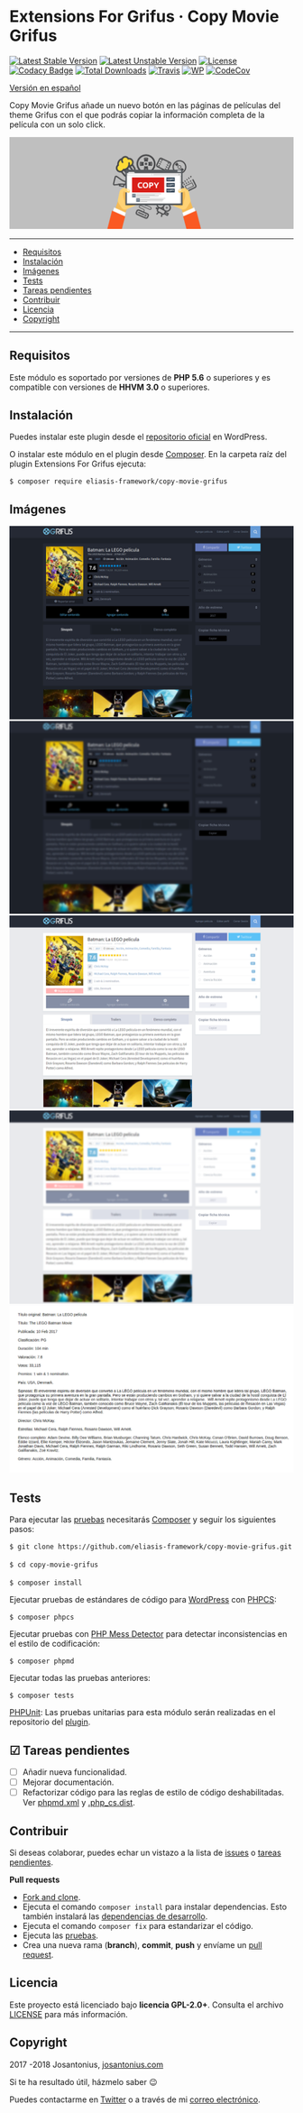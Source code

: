 # Extensions For Grifus · Copy Movie Grifus

[![Latest Stable Version](https://poser.pugx.org/eliasis-framework/copy-movie-grifus/v/stable)](https://packagist.org/packages/eliasis-framework/copy-movie-grifus) [![Latest Unstable Version](https://poser.pugx.org/eliasis-framework/copy-movie-grifus/v/unstable)](https://packagist.org/packages/eliasis-framework/copy-movie-grifus) [![License](https://poser.pugx.org/eliasis-framework/copy-movie-grifus/license)](LICENSE) [![Codacy Badge](https://api.codacy.com/project/badge/Grade/470ef94b041048438a9127d4ee060ac4)](https://www.codacy.com/app/Josantonius/copy-movie-grifus?utm_source=github.com&amp;utm_medium=referral&amp;utm_content=eliasis-framework/copy-movie-grifus&amp;utm_campaign=Badge_Grade) [![Total Downloads](https://poser.pugx.org/eliasis-framework/copy-movie-grifus/downloads)](https://packagist.org/packages/eliasis-framework/copy-movie-grifus) [![Travis](https://travis-ci.org/eliasis-framework/copy-movie-grifus.svg)](https://travis-ci.org/eliasis-framework/copy-movie-grifus) [![WP](https://img.shields.io/badge/WordPress-Standar-1abc9c.svg)](https://github.com/WordPress-Coding-Standards/WordPress-Coding-Standards/) [![CodeCov](https://codecov.io/gh/eliasis-framework/copy-movie-grifus/branch/master/graph/badge.svg)](https://codecov.io/gh/eliasis-framework/copy-movie-grifus)

[Versión en español](README-ES.md)

Copy Movie Grifus añade un nuevo botón en las páginas de películas del theme Grifus con el que podrás copiar la información completa de la película con un solo click.

![image](resources/banner-1544x500.png)

---

- [Requisitos](#requisitos)
- [Instalación](#instalación)
- [Imágenes](#imagenes)
- [Tests](#tests)
- [Tareas pendientes](#-tareas-pendientes)
- [Contribuir](#contribuir)
- [Licencia](#licencia)
- [Copyright](#copyright)

---

## Requisitos

Este módulo es soportado por versiones de **PHP 5.6** o superiores y es compatible con versiones de **HHVM 3.0** o superiores.

## Instalación 

Puedes instalar este plugin desde el [repositorio oficial](https://es.wordpress.org/plugins/extensions-for-grifus/) en WordPress.

O instalar este módulo en el plugin desde [Composer](http://getcomposer.org/download/). En la carpeta raíz del plugin Extensions For Grifus ejecuta:

    $ composer require eliasis-framework/copy-movie-grifus

## Imágenes

![image](resources/screenshot-10.png)
![image](resources/screenshot-11.png)
![image](resources/screenshot-12.png)
![image](resources/screenshot-13.png)
![image](resources/screenshot-14.png)

## Tests 

Para ejecutar las [pruebas](tests) necesitarás [Composer](http://getcomposer.org/download/) y seguir los siguientes pasos:

    $ git clone https://github.com/eliasis-framework/copy-movie-grifus.git
    
    $ cd copy-movie-grifus

    $ composer install

Ejecutar pruebas de estándares de código para [WordPress](https://github.com/WordPress-Coding-Standards/WordPress-Coding-Standards/) con [PHPCS](https://github.com/squizlabs/PHP_CodeSniffer):

    $ composer phpcs

Ejecutar pruebas con [PHP Mess Detector](https://phpmd.org/) para detectar inconsistencias en el estilo de codificación:

    $ composer phpmd

Ejecutar todas las pruebas anteriores:

    $ composer tests

[PHPUnit](https://phpunit.de/): Las pruebas unitarias para esta módulo serán realizadas en el repositorio del [plugin](https://github.com/Josantonius/extensions-for-grifus#tests).

## ☑ Tareas pendientes

- [ ] Añadir nueva funcionalidad.
- [ ] Mejorar documentación.
- [ ] Refactorizar código para las reglas de estilo de código deshabilitadas. Ver [phpmd.xml](phpmd.xml) y [.php_cs.dist](.php_cs.dist).

## Contribuir

Si deseas colaborar, puedes echar un vistazo a la lista de
[issues](https://github.com/eliasis-framework/copy-movie-grifus/issues) o [tareas pendientes](#-tareas-pendientes).

**Pull requests**

* [Fork and clone](https://help.github.com/articles/fork-a-repo).
* Ejecuta el comando `composer install` para instalar dependencias.
  Esto también instalará las [dependencias de desarrollo](https://getcomposer.org/doc/03-cli.md#install).
* Ejecuta el comando `composer fix` para estandarizar el código.
* Ejecuta las [pruebas](#tests).
* Crea una nueva rama (**branch**), **commit**, **push** y envíame un
  [pull request](https://help.github.com/articles/using-pull-requests).

## Licencia

Este proyecto está licenciado bajo **licencia GPL-2.0+**. Consulta el archivo [LICENSE](LICENSE) para más información.

## Copyright

2017 -2018 Josantonius, [josantonius.com](https://josantonius.com/)

Si te ha resultado útil, házmelo saber :wink:

Puedes contactarme en [Twitter](https://twitter.com/Josantonius) o a través de mi [correo electrónico](mailto:hello@josantonius.com).
